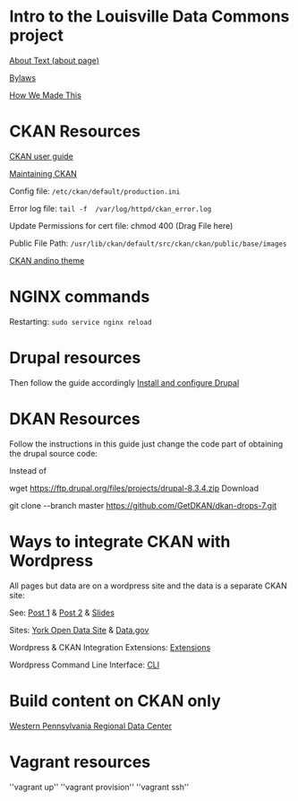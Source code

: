 # Intro to the Louisville Data Commons project 
[About Text (about page)]

[Bylaws]

[How We Made This]

[About Text (about page)]: https://docs.google.com/document/d/1wq73t1mLUfFTjMU8arMe8oFwhct2Ei0teWmndlPB7r0/edit?usp=sharing
[Bylaws]: https://docs.google.com/document/d/12FSVXbFbkdq1ydorAyfewKHysIXSmrpAz4UpmvxJ9XI/edit?usp=sharing
[How We Made This]: https://docs.google.com/document/d/15AnzQm2cPlVUfLqsx55BvhemsvGO8kZXMTLs7JId3Ac/edit?usp=sharing

# CKAN Resources

[CKAN user guide]

[Maintaining CKAN]

[CKAN user guide]: https://docs.ckan.org/en/ckan-2.7.3/user-guide.html

[Maintaining CKAN]: https://docs.ckan.org/en/ckan-2.7.3/maintaining/index.html

Config file: ``/etc/ckan/default/production.ini``

Error log file: ``tail -f  /var/log/httpd/ckan_error.log``

Update Permissions for cert file: chmod 400 (Drag File  here)

Public File Path:  ``/usr/lib/ckan/default/src/ckan/ckan/public/base/images``

[CKAN andino theme]

[CKAN andino theme]: https://github.com/datosgobar/portal-andino-theme

# NGINX commands

Restarting: ``sudo service nginx reload``

# Drupal resources 
Then follow the guide accordingly
[Install and configure Drupal]

[Install and configure Drupal]: https://www.howtoforge.com/tutorial/how-to-install-and-configure-drupal-on-debian-9/

# DKAN Resources

Follow the instructions in this guide just change the code part of obtaining the drupal source code:

Instead of

wget https://ftp.drupal.org/files/projects/drupal-8.3.4.zip
Download

git clone --branch master https://github.com/GetDKAN/dkan-drops-7.git 


# Ways to integrate CKAN with Wordpress

All pages but data are on a wordpress site and the data is a separate CKAN site:

See: [Post 1] & [Post 2] & [Slides]

Sites: [York Open Data Site] & [Data.gov]

Wordpress & CKAN Integration Extensions: [Extensions]

Wordpress Command Line Interface: [CLI]

[York Open Data Site]: https://www.yorkopendata.org
[Post 1]: https://www.yorkopendata.org/ckan-and-wordpress-integration-blog-by-castlegate-it/
[Post 2]: https://www.castlegateit.co.uk/2015/03/ckan-and-wordpress-integration/
[Slides]: https://metaodi.ch/posts/2016/10/how-we-combined-wordpress-with-ckan/
[Data.gov]: https://www.data.gov
[Extensions]: https://extensions.ckan.org
[CLI]: https://wp-cli.org

# Build content on CKAN only
[Western Pennsylvania Regional Data Center]

[Western Pennsylvania Regional Data Center]: https://www.wprdc.org

# Vagrant resources

''vagrant up''
''vagrant provision''
''vagrant ssh''


